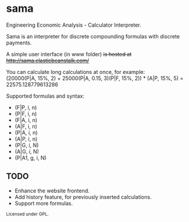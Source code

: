 # sama
Engineering Economic Analysis - Calculator Interpreter.

Sama is an interpreter for discrete compounding formulas with discrete payments.

A simple user interface (in www folder) <s> is hosted at http://sama.elasticbeanstalk.com/ </s>

You can calculate long calculations at once, for example: <br>(20000(P|A, 15%, 2) + 25000(P|A, 0.15, 3)(P|F, 15%, 2)) * (A|P, 15%, 5) = 22575.128779613286

Supported formulas and syntax:
* (F|P, i, n)
* (P|F, i, n)
* (F|A, i, n)
* (A|F, i, n)
* (P|A, i, n)
* (A|P, i, n)
* (P|G, i, N)
* (A|G, i, N)
* (P|A1, g, i, N)


## TODO
* Enhance the website frontend.
* Add history feature, for previously inserted calculations.
* Support more formulas.

<small>Licensed under GPL.
